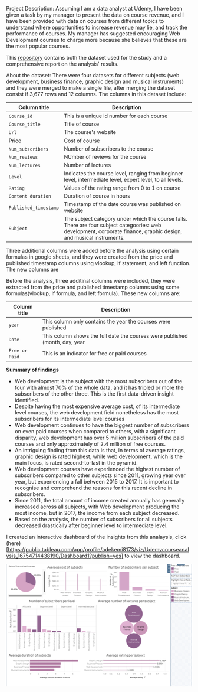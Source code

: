 Project Description: Assuming I am a data analyst at Udemy, I have been given a task by my manager to present the data on course revenue, and I have been provided with data on courses from different topics to understand where opportunities to increase revenue may lie, and track the performance of courses.
My manager has suggested encouraging Web Development courses to charge more because she believes that these are the most popular courses.

This [repository](https://github.com/distinctkemi/Udemy-course-analysis-with-tableau) contains both the dataset used for the study and a comprehensive report on the analysis' results.

About the dataset: There were four datasets for different subjects (web development, business finance, graphic design and musical instruments) and they were merged to make a single file, after merging the dataset consist if 3,677 rows and 12 columns. The columns in this dataset include:

| Column title | Description |
|---------------| ------------------ |
|`Course_id`    | This is a unique id number for each course |
|`Course_title` | Title of course                            |
| `Url` | The course's website |
|Price | Cost of course |
| `Num_subscribers`|  Number of subscribers to the course |
| `Num_reviews` | NUmber of reviews for the course |
| `Num_lectures` | Number of lectures |
| `Level` | Indicates the course level, ranging from beginner level, intermediate level, expert level, to all levels.|
| `Rating` | Values of the rating range from 0 to 1 on course |
| `Content duration` | Duration of course in hours |
| `Published_timestamp` | Timestamp of the date course was published on website |
| `Subject` | The subject category under which the course falls. There are four subject categoories: web development, corporate finance, graphic design, and musical instruments.|

Three additional columns were added before the analysis using certain formulas in google sheets, and they were created from the price and published timestamp columns using vlookup, if statement, and left function. The new columns are 

 Before the analysis, three additinal columns were included, they were extracted from the price and published timestamp columns using some formulas(vlookup, if formula, and left formula). These new columns are:
 
| Column title | Description |
|---------------| ------------------ |
|`year`| This column only contains the year the courses were published|
|`Date`| This column shows the full date the courses were published (month, day, year|
|`Free or Paid`| This is an indicator for free or paid courses |

**Summary of findings**
- Web development is the subject with the most subscribers out of the four with almost 70% of the whole data, and it has tripled or more the subscribers of the other three. This is the first data-driven insight identified.
- Despite having the most expensive average cost, of its intermediate level courses, the web development field nonetheless has the most subscribers for its intermediate level courses
- Web development continues to have the biggest number of subscribers on even paid courses when compared to others, with a significant disparity, web development has over 5 million subscribers of the paid courses and only approximately of 2.4 million of free courses.
- An intriguing finding from this data is that, in terms of average ratings, graphic design is rated highest, while web development, which is the main focus, is rated second-to-last in the pyramid.
- Web development courses have experienced the highest number of subscribers compared to other subjects since 2011, growing year over year, but experiencing a fall between 2015 to 2017. It is important to recognise and comprehend the reasons for this recent decline in subscribers.
- Since 2011, the total amount of income created annually has generally increased across all subjects, with Web development producing the most income, but in 2017, the income from each subject decreased.
- Based on the analysis, the number of subscribers for all subjects decreased drastically after beginner level to intermediate level.

I created an interactive dashboard of the insights from this analaysis, click (here)[https://public.tableau.com/app/profile/adekemi8173/viz/Udemycourseanalysis_16754714438190/Dashboard1?publish=yes] to view the dashboard.




![alt text](https://github.com/distinctkemi/Udemy-course-analysis-with-tableau/blob/main/Udemy%20Courses.png)
